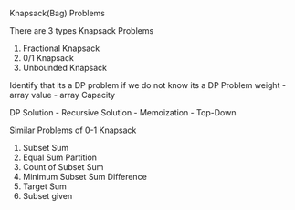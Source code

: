 Knapsack(Bag) Problems

There are 3 types Knapsack Problems
1. Fractional Knapsack
2. 0/1 Knapsack
3. Unbounded Knapsack

Identify that its a DP problem if we do not know its a DP Problem
weight - array
value - array
Capacity

DP Solution - Recursive Solution - Memoization - Top-Down 

Similar Problems of 0-1 Knapsack
1. Subset Sum
2. Equal Sum Partition
3. Count of Subset Sum
4. Minimum Subset Sum Difference
5. Target Sum
6. Subset given